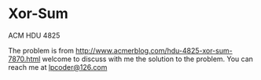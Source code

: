 # Xor-Sum
ACM HDU 4825

The problem is from http://www.acmerblog.com/hdu-4825-xor-sum-7870.html
welcome to discuss with me the solution to the problem. You can reach me at lpcoder@126.com
